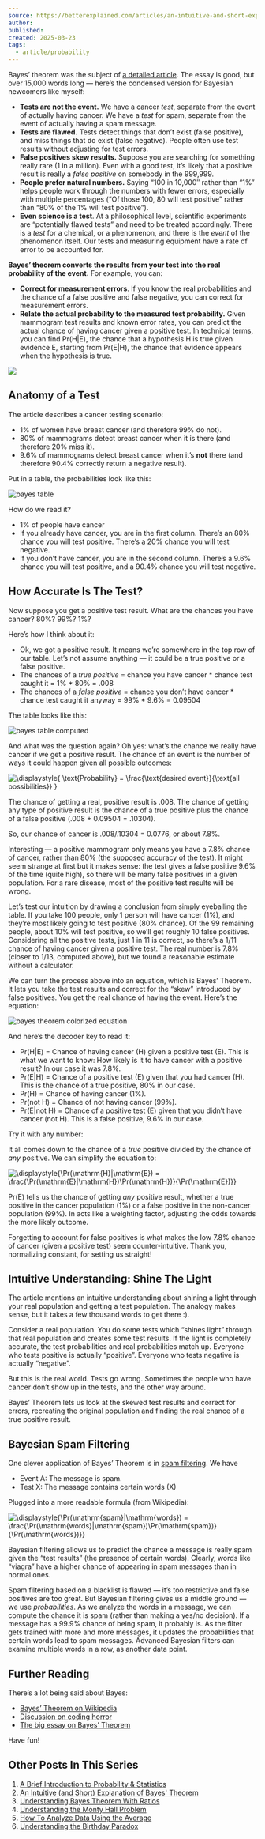 ```yaml
---
source: https://betterexplained.com/articles/an-intuitive-and-short-explanation-of-bayes-theorem/
author: 
published: 
created: 2025-03-23
tags:
  - article/probability
---
```

Bayes’ theorem was the subject of [a detailed article](http://www.yudkowsky.net/rational/bayes). The essay is good, but over 15,000 words long — here’s the condensed version for Bayesian newcomers like myself:

- **Tests are not the event.** We have a cancer *test*, separate from the event of actually having cancer. We have a *test* for spam, separate from the event of actually having a spam message.
- **Tests are flawed.** Tests detect things that don’t exist (false positive), and miss things that do exist (false negative). People often use test results without adjusting for test errors.
- **False positives skew results.** Suppose you are searching for something really rare (1 in a million). Even with a good test, it’s likely that a positive result is really a *false positive* on somebody in the 999,999.
- **People prefer natural numbers.** Saying “100 in 10,000″ rather than “1%” helps people work through the numbers with fewer errors, especially with multiple percentages (“Of those 100, 80 will test positive” rather than “80% of the 1% will test positive”).
- **Even science is a test**. At a philosophical level, scientific experiments are “potentially flawed tests” and need to be treated accordingly. There is a *test* for a chemical, or a phenomenon, and there is the *event* of the phenomenon itself. Our tests and measuring equipment have a rate of error to be accounted for.

**Bayes’ theorem converts the results from your test into the real probability of the event.** For example, you can:

- **Correct for measurement errors**. If you know the real probabilities and the chance of a false positive and false negative, you can correct for measurement errors.
- **Relate the actual probability to the measured test probability.** Given mammogram test results and known error rates, you can predict the actual chance of having cancer given a positive test. In technical terms, you can find Pr(H|E), the chance that a hypothesis H is true given evidence E, starting from Pr(E|H), the chance that evidence appears when the hypothesis is true.

![](https://www.youtube.com/watch?v=YBvilAYd5sE)

## Anatomy of a Test

The article describes a cancer testing scenario:

- 1% of women have breast cancer (and therefore 99% do not).
- 80% of mammograms detect breast cancer when it is there (and therefore 20% miss it).
- 9.6% of mammograms detect breast cancer when it’s **not** there (and therefore 90.4% correctly return a negative result).

Put in a table, the probabilities look like this:

![bayes table](https://betterexplained.com/wp-content/uploads/math/bayes/bayes_table.png "bayes_table.png")

How do we read it?

- 1% of people have cancer
- If you already have cancer, you are in the first column. There’s an 80% chance you will test positive. There’s a 20% chance you will test negative.
- If you don’t have cancer, you are in the second column. There’s a 9.6% chance you will test positive, and a 90.4% chance you will test negative.

## How Accurate Is The Test?

Now suppose you get a positive test result. What are the chances you have cancer? 80%? 99%? 1%?

Here’s how I think about it:

- Ok, we got a positive result. It means we’re somewhere in the top row of our table. Let’s not assume anything — it could be a true positive or a false positive.
- The chances of a *true positive* = chance you have cancer \* chance test caught it = 1% \* 80% = .008
- The chances of a *false positive* = chance you don’t have cancer \* chance test caught it anyway = 99% \* 9.6% = 0.09504

The table looks like this:

![bayes table computed](https://betterexplained.com/wp-content/uploads/2017/01/bayes_table_computed_new_png.png)

And what was the question again? Oh yes: what’s the chance we really have cancer if we get a positive result. The chance of an event is the number of ways it could happen given all possible outcomes:

![\displaystyle{ \text{Probability} = \frac{\text{desired event}}{\text{all possibilities}} }](https://betterexplained.com/wp-content/plugins/wp-latexrender/pictures/ee5390894367d1b1711d23786f6eca84.png)

The chance of getting a real, positive result is .008. The chance of getting any type of positive result is the chance of a true positive plus the chance of a false positive (.008 + 0.09504 = .10304).

So, our chance of cancer is .008/.10304 = 0.0776, or about 7.8%.

Interesting — a positive mammogram only means you have a 7.8% chance of cancer, rather than 80% (the supposed accuracy of the test). It might seem strange at first but it makes sense: the test gives a false positive 9.6% of the time (quite high), so there will be many false positives in a given population. For a rare disease, most of the positive test results will be wrong.

Let’s test our intuition by drawing a conclusion from simply eyeballing the table. If you take 100 people, only 1 person will have cancer (1%), and they’re most likely going to test positive (80% chance). Of the 99 remaining people, about 10% will test positive, so we’ll get roughly 10 false positives. Considering all the positive tests, just 1 in 11 is correct, so there’s a 1/11 chance of having cancer given a positive test. The real number is 7.8% (closer to 1/13, computed above), but we found a reasonable estimate without a calculator.

We can turn the process above into an equation, which is Bayes’ Theorem. It lets you take the test results and correct for the “skew” introduced by false positives. You get the real chance of having the event. Here’s the equation:

![bayes theorem colorized equation](https://betterexplained.com/ColorizedMath/img/Bayes_Theorem.png)

And here’s the decoder key to read it:

- Pr(H|E) = Chance of having cancer (H) given a positive test (E). This is what we want to know: How likely is it to have cancer with a positive result? In our case it was 7.8%.
- Pr(E|H) = Chance of a positive test (E) given that you had cancer (H). This is the chance of a true positive, 80% in our case.
- Pr(H) = Chance of having cancer (1%).
- Pr(not H) = Chance of not having cancer (99%).
- Pr(E|not H) = Chance of a positive test (E) given that you didn’t have cancer (not H). This is a false positive, 9.6% in our case.

Try it with any number:

It all comes down to the chance of a *true* positive divided by the chance of *any* positive. We can simplify the equation to:

![\displaystyle{\Pr(\mathrm{H}|\mathrm{E}) = \frac{\Pr(\mathrm{E}|\mathrm{H})\Pr(\mathrm{H})}{\Pr(\mathrm{E})}}](https://betterexplained.com/wp-content/plugins/wp-latexrender/pictures/abb9243a6a7d838ec02cc5f9713e5604.png)

Pr(E) tells us the chance of getting *any* positive result, whether a true positive in the cancer population (1%) or a false positive in the non-cancer population (99%). In acts like a weighting factor, adjusting the odds towards the more likely outcome.

Forgetting to account for false positives is what makes the low 7.8% chance of cancer (given a positive test) seem counter-intuitive. Thank you, normalizing constant, for setting us straight!

## Intuitive Understanding: Shine The Light

The article mentions an intuitive understanding about shining a light through your real population and getting a test population. The analogy makes sense, but it takes a few thousand words to get there :).

Consider a real population. You do some tests which “shines light” through that real population and creates some test results. If the light is completely accurate, the test probabilities and real probabilities match up. Everyone who tests positive is actually “positive”. Everyone who tests negative is actually “negative”.

But this is the real world. Tests go wrong. Sometimes the people who have cancer don’t show up in the tests, and the other way around.

Bayes’ Theorem lets us look at the skewed test results and correct for errors, recreating the original population and finding the real chance of a true positive result.

## Bayesian Spam Filtering

One clever application of Bayes’ Theorem is in [spam filtering](https://en.wikipedia.org/wiki/Bayesian_spam_filtering). We have

- Event A: The message is spam.
- Test X: The message contains certain words (X)

Plugged into a more readable formula (from Wikipedia):

![\displaystyle{\Pr(\mathrm{spam}|\mathrm{words}) = \frac{\Pr(\mathrm{words}|\mathrm{spam})\Pr(\mathrm{spam})}{\Pr(\mathrm{words})}}](https://betterexplained.com/wp-content/plugins/wp-latexrender/pictures/da59f0597e5b97578af81ba86fe6dc3e.png)

Bayesian filtering allows us to predict the chance a message is really spam given the “test results” (the presence of certain words). Clearly, words like “viagra” have a higher chance of appearing in spam messages than in normal ones.

Spam filtering based on a blacklist is flawed — it’s too restrictive and false positives are too great. But Bayesian filtering gives us a middle ground — we use *probabilities*. As we analyze the words in a message, we can compute the chance it is spam (rather than making a yes/no decision). If a message has a 99.9% chance of being spam, it probably is. As the filter gets trained with more and more messages, it updates the probabilities that certain words lead to spam messages. Advanced Bayesian filters can examine multiple words in a row, as another data point.

## Further Reading

There’s a lot being said about Bayes:

- [Bayes’ Theorem on Wikipedia](https://en.wikipedia.org/wiki/Bayes%27s_theorem)
- [Discussion on coding horror](http://www.codinghorror.com/blog/archives/000850.html)
- [The big essay on Bayes’ Theorem](http://www.yudkowsky.net/rational/bayes)

Have fun!

## Other Posts In This Series

1. [A Brief Introduction to Probability & Statistics](https://betterexplained.com/articles/a-brief-introduction-to-probability-statistics/ "A Brief Introduction to Probability & Statistics")
2. [An Intuitive (and Short) Explanation of Bayes' Theorem](https://betterexplained.com/articles/an-intuitive-and-short-explanation-of-bayes-theorem/ "An Intuitive (and Short) Explanation of Bayes' Theorem")
3. [Understanding Bayes Theorem With Ratios](https://betterexplained.com/articles/understanding-bayes-theorem-with-ratios/ "Understanding Bayes Theorem With Ratios")
4. [Understanding the Monty Hall Problem](https://betterexplained.com/articles/understanding-the-monty-hall-problem/ "Understanding the Monty Hall Problem")
5. [How To Analyze Data Using the Average](https://betterexplained.com/articles/how-to-analyze-data-using-the-average/ "How To Analyze Data Using the Average")
6. [Understanding the Birthday Paradox](https://betterexplained.com/articles/understanding-the-birthday-paradox/ "Understanding the Birthday Paradox")